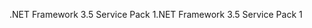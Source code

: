 <span data-ttu-id="d1369-101">.NET Framework 3.5 Service Pack 1</span><span class="sxs-lookup"><span data-stu-id="d1369-101">.NET Framework 3.5 Service Pack 1</span></span>